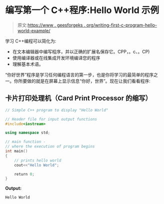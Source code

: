 # 编写第一个 C++程序:Hello World 示例

> 原文:[https://www . geesforgeks . org/writing-first-c-program-hello-world-example/](https://www.geeksforgeeks.org/writing-first-c-program-hello-world-example/)

学习 C++编程可以简化为:

*   在文本编辑器中编写程序，并以正确的扩展名保存它。CPP，。c、。CP)
*   使用编译器或在线集成开发环境编译您的程序
*   理解基本术语。

“你好世界”程序是学习任何编程语言的第一步，也是你将学习的最简单的程序之一。你所要做的就是在屏幕上显示信息“你好，世界”。现在让我们看看程序:

## 卡片打印处理机（Card Print Processor 的缩写）

```cpp
// Simple C++ program to display "Hello World"

// Header file for input output functions
#include<iostream>

using namespace std;

// main function -
// where the execution of program begins
int main()
{
    // prints hello world
    cout<<"Hello World";

    return 0;
}
```

**Output:** 

```cpp
Hello World
```